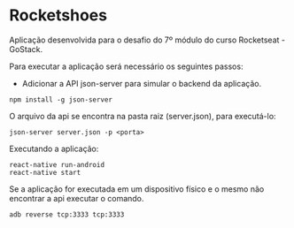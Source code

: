 # Rocketshoes

Aplicação desenvolvida para o desafio do 7º módulo do curso Rocketseat - GoStack.

Para executar a aplicação será necessário os seguintes passos:

* Adicionar a API json-server para simular o backend da aplicação.

```shell
npm install -g json-server
```

O arquivo da api se encontra na pasta raiz (server.json), para executá-lo:

```shell
json-server server.json -p <porta>
```

Executando a aplicação:

```shell
react-native run-android
react-native start
```

Se a aplicação for executada em um dispositivo físico e o mesmo não encontrar a api executar o comando.

```shell
adb reverse tcp:3333 tcp:3333
```
